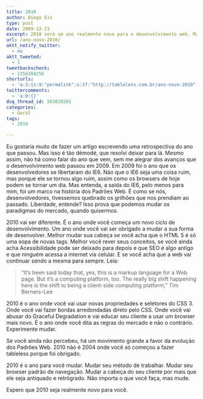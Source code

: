 ```yaml
---
title: 2010
author: Diego Eis
type: post
date: 2009-12-23
excerpt: 2010 será um ano realmente novo para o desenvolvimento web. Mas e para você?
url: /ano-novo-2010/
aktt_notify_twitter:
  - no
aktt_tweeted:
  - 1
tweetbackscheck:
  - 1356384256
shorturls:
  - 'a:3:{s:9:"permalink";s:37:"http://tableless.com.br/ano-novo-2010";s:7:"tinyurl";s:26:"http://tinyurl.com/3fkopk2";s:4:"isgd";s:19:"http://is.gd/zfQgLZ";}'
twittercomments:
  - 'a:0:{}'
dsq_thread_id: 503039265
categories:
  - Geral
tags:
  - 2010

---
```

Eu gostaria muito de fazer um artigo escrevendo uma retrospectiva do ano que passou. Mas isso é tão démodé, que resolvi deixar para lá. Mesmo assim, não há como falar do ano que vem, sem me alegrar dos avanços que o desenvolvimento web passou em 2009. Em 2009 foi o ano que os desenvolvedores se libertaram do IE6. Não que o IE6 seja uma coisa ruim, mas porque ele se tornou algo ruim, assim como os browsers de hoje podem se tornar um dia. Mas entenda, a saída do IE6, pelo menos para mim, foi um marco na história dos Padrões Web. É como se nós, desenvolvedores, tivessemos quebrado os grilhões que nos prendiam ao passado. Liberdade, entende? Isso prova que podemos mudar os paradigmas do mercado, quando quisermos.

2010 vai ser diferente. É o ano onde você começa um novo ciclo de desenvolvimento. Um ano onde você vai ser obrigado a mudar a sua forma de desenvolver. Melhor mudar sua cabeça se você acha que o HTML 5 é só uma sopa de novas tags. Melhor você rever seus conceitos, se você ainda acha Acessibilidade pode ser deixado para depois e que SEO é algo antigo e que ninguém acessa a internet via celular. E se você acha que a web vai continuar sendo a mesma para sempre. Leia:

<blockquote cite="” http://www.sdtimes.com/link/33883”">
  <p>
    “It&#8217;s been said today that, yes, this is a markup language for a Web page. But it&#8217;s a computing platform, too. The really big shift happening here is the shift to being a client-side computing platform,” Tim Berners-Lee
  </p>
</blockquote>

2010 é o ano onde você vai usar novas propriedades e seletores do CSS 3. Onde você vai fazer bordas arredondadas direto pelo CSS. Onde você vai abusar do Graceful Degradation e vai educar seu cliente a usar um browser mais novo. É o ano onde você dita as regras do mercado e não o contrário. Experimente mudar.

Se você ainda não percebeu, há um movimento grande a favor da evolução dos Padrões Web. 2010 não é 2004 onde você só começou a fazer tableless porque foi obrigado.

2010 é o ano para você mudar. Mudar seu método de trabalhar. Mudar seu browser padrão de navegação. Mudar a cabeça do seu cliente por mais que ele seja antiquado e retrógrado. Não importa o que você faça, mas mude.

Espero que 2010 seja realmente novo para você.